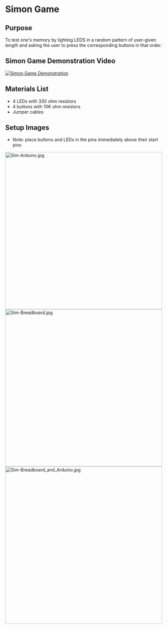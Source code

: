 # Simon Game

## Purpose
To test one's memory by lighting LEDS in a random pattern of user-given length and asking the user to press the corresponding buttons in that order.

## Simon Game Demonstration Video
[![Simon Game Demonstration](http://img.youtube.com/vi/Nr3r9v9To_Q/0.jpg)](http://www.youtube.com/watch?v=Nr3r9v9To_Q "Simon Game Demonstration")

## Materials List
* 4 LEDs with 330 ohm resistors
* 4 buttons with 10K ohm resistors
* Jumper cables

## Setup Images
* Note: place buttons and LEDs in the pins immediately above their start pins
<img src="../../assets/Setup_Images/Sim-Arduino.jpg" alt="Sim-Arduino.jpg" width="500"/>
<img src="../../assets/Setup_Images/Sim-Breadboard.jpg" alt="Sim-Breadboard.jpg" width="500"/>
<img src="../../assets/Setup_Images/Sim-Breadboard_and_Arduino.jpg" alt="Sim-Breadboard_and_Arduino.jpg" width="500"/>